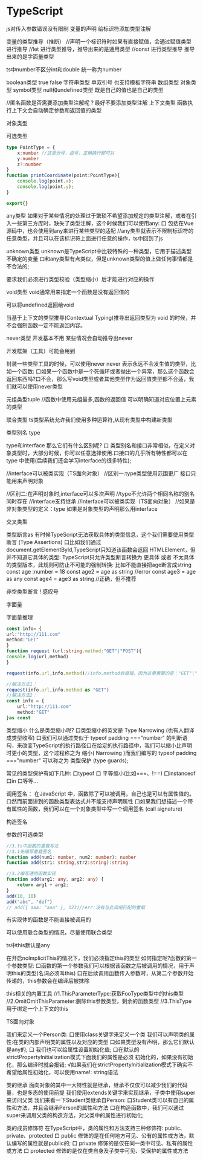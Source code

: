 # TypeScript
js对传入参数错误没有限制
变量的声明
给标识符添加类型注解

变量的类型推导（推断）
//声明一个标识符时如果有直接赋值，会通过赋值类型进行推导
//let 进行类型推导，推导出来的是通用类型
//const 进行类型推导 推导出来的是字面量类型

ts中number不区分int和double 统一称为number

boolean类型 true false
字符串类型 单双引号 也支持模板字符串
数组类型
对象类型
symbol类型
null和undefined类型
既是自己的值也是自己的类型

//匿名函数是否需要添加类型注解呢？最好不要添加类型注解
上下文类型
函数执行上下文会自动确定参数和返回值的类型


对象类型

可选类型
```ts
type PointType = {
    x:number //这里分号，逗号，正确换行都可以
    y:number
    z?:number
}
function printCoordinate(point:PointType){
    console.log(point.x);
    console.log(point.y);
}

export{}
```



any类型
如果对于某些情况的处理过于繁琐不希望添加规定的类型注解，或者在引入一些第三方库时，缺失了类型注解，这个时候我们可以使用any:
口 包括在Vue源码中，也会使用到any来进行某些类型的适配
//any类型就表示不限制标识符的任意类型，并且可以在该标识符上面进行任意的操作，ts中回到了js


unknown类型
unknown是TypeScript中比较特殊的一种类型，它用于描述类型不确定的变量
口和any类型有点类似，但是unknown类型的值上做任何事情都是不合法的;

要求我们必须进行类型校验（类型缩小）后才能进行对应的操作

void类型
void通常用来指定一个函数是没有返回值的

可以将undefined返回给void

当基于上下文的类型推导(Contextual Typing)推导出返回类型为 void 的时候，并不会强制函数一定不能返回内容。


never类型
开发基本不用 某些情况会自动推导出never

开发框架（工具）可能会用到

封装一些类型工具的时候，可以使用never 
never 表示永远不会发生值的类型，比如一个函数:
口如果一个函数中是一个死循环或者抛出一个异常，那么这个函数会返回东西吗?口不会，那么写void类型或者其他类型作为返回值类型都不合适，我们就可以使用never类型

元组类型tuple
//函数中使用元组最多,函数的返回值
可以明确知道对应位置上元素的类型


联合类型
ts类型系统允许我们使用多种运算符,从现有类型中构建新类型

类型别名
type

type和interface
那么它们有什么区别呢?
口 类型别名和接口非常相似，在定义对象类型时，大部分时候，你可以任意选择使用.口接口的几乎所有特性都可以在 type 中使用(后续我们还会学习interface的很多特性);


//interface可以被类实现（TS面向对象）
//区别一:type类型使用范围更广 接口只能用来声明对象

//区别二:在声明对象时,interface可以多次声明
//type不允许两个相同名称的别名同时存在
//interface支持继承
//interface可以被类实现（TS面向对象）
//如果是非对象类型的定义：type 如果是对象类型的声明那么用interface


交叉类型


类型断言as
有时候TypeScript无法获取具体的类型信息，这个我们需要使用类型断言 (Type Assertions)
口比如我们通过 document.getElementByld,TypeScript只知道该函数会返回 HTMLElement，但并不知道它具体的类型:
TypeScript只允许类型断言转换为 更具体 或者 不太具体 的类型版本，此规则可防止不可能的强制转换:
比如不能直接把age断言成string
const age :number = 18
const age2 = age as string //error
const age3 = age as any
const age4 = age3 as string //正确，但不推荐


非空类型断言
! 感叹号

字面量

字面量推理
```ts
const info= {
url:"http://111.com"
method:"GET"
}
function request (url:string.method:"GET"|"POST"){
console.log(url,method)
}

request(info.url,info.method)//info.method会报错，因为这里需要的是："GET"|"POST"类型，而传递的值是一个string类型,值为"GET"
```
```ts
//解决方法1：
request(info.url,info.method as "GET")
//解决方法2：
const info = {
    url:"http://111.com"
    method:"GET"
}as const 
```


类型缩小
什么是类型缩小呢?
口类型缩小的英文是 Type Narrowing (也有人翻译成类型收窄)
口我们可以通过类似于 typeof padding ==="number" 的判断语句，来改变TypeScript的执行路径口在给定的执行路径中，我们可以缩小比声明时更小的类型，这个过程称之为 缩小( Narrowing )而我们编写的 typeof padding ==="number" 可以称之为 类型保护 (type guards);

常见的类型保护有如下几种:
口typeof
口 平等缩小(比如===、!==)
口instanceof
口in
口等等...

调用签名：
在JavaScript 中，函数除了可以被调用，自己也是可以有属性值的。
口然而前面讲到的函数类型表达式并不能支持声明属性
口如果我们想描述一个带有属性的函数，我们可以在一个对象类型中写一个调用签名 (call signature)


构造签名

参数的可选类型
```ts
//3.ts中函数的重载写法
//3.1先编写重载签名
function add(num1: number, num2: number): number
function add(str1: string,str2:string):string

//3.2编写通用函数实现
function add(arg1: any, arg2: any) { 
    return arg1 + arg2;
}
add(10, 10)
add("abc", "def")
// add({ aaa: "aaa" }, 123)//err:没有与此调用匹配的重载

```
有实现体的函数是不能直接被调用的

可以使用联合类型的情况，尽量使用联合类型

ts中this默认是any

在开启nolmplicitThis的情况下，我们必须指定this的类型
如何指定呢?函数的第一个参数类型:
口函数的第一个参数我们可以根据该函数之后被调用的情况，用于声明this的类型(名词必须叫this)
口在后续调用函数传入参数时，从第二个参数开始传递的，this参数会在编译后被抹除

this相关的内置工具
//1.ThisParameterType:获取FooType类型中的this类型
//2.OmitOmitThisParameter:删除this参数类型，剩余的函数类型
//3.ThisType用于绑定一个上下文的this


TS面向对象


我们来定义一个Person类:
口使用class关键字来定义一个类
我们可以声明类的属性:在类的内部声明类的属性以及对应的类型
口如果类型没有声明，那么它们默认是any的;
口 我们也可以给属性设置初始化值;
口在默认的strictPropertylnitialization模式下面我们的属性是必须
初始化的，如果没有初始化，那么编译时就会报错;
√如果我们在strictPropertylnitialization模式下确实不希望给属性初始化，可以使用name!: string语法


类的继承
面向对象的其中一大特性就是继承，继承不仅仅可以减少我们的代码量，也是多态的使用前提
我们使用extends关键字来实现继承，子类中使用super来访问父类
我们来看一下Student类继承自Person:
口Student类可以有自己的属性和方法，并且会继承Person的属性和方法
口在构造函数中，我们可以通过super来调用父类的构造方法，对父类中的属性进行初始化;

类的成员修饰符
在TypeScript中，类的属性和方法支持三种修饰符: public、private、protected
口 public 修饰的是在任何地方可见、公有的属性或方法，默认编写的属性就是public的;
口 private 修饰的是仅在同一类中可见、私有的属性或方法
口 protected 修饰的是仅在类自身及子类中可见、受保护的属性或方法